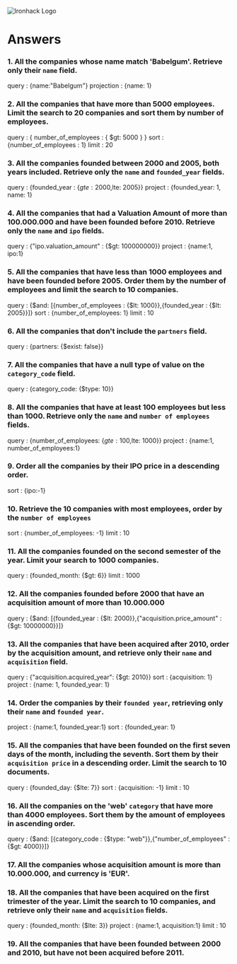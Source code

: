 ![Ironhack Logo](https://i.imgur.com/1QgrNNw.png)

# Answers

### 1. All the companies whose name match 'Babelgum'. Retrieve only their `name` field.

query : {name:"Babelgum"}
projection : {name: 1}

### 2. All the companies that have more than 5000 employees. Limit the search to 20 companies and sort them by **number of employees**.

query : { number_of_employees : { $gt: 5000 } }
sort : {number_of_employees : 1}
limit : 20

### 3. All the companies founded between 2000 and 2005, both years included. Retrieve only the `name` and `founded_year` fields.

query : {founded_year : {$gte: 2000,$lte: 2005}}
project : {founded_year: 1, name: 1}

### 4. All the companies that had a Valuation Amount of more than 100.000.000 and have been founded before 2010. Retrieve only the `name` and `ipo` fields.

query : {"ipo.valuation_amount" : {$gt: 100000000}}
project : {name:1, ipo:1}

### 5. All the companies that have less than 1000 employees and have been founded before 2005. Order them by the number of employees and limit the search to 10 companies.

query : {$and: [{number_of_employees : {$lt: 1000}},{founded_year : {$lt: 2005}}]}
sort : {number_of_employees: 1}
limit : 10

### 6. All the companies that don't include the `partners` field.

query : {partners: {$exist: false}}

### 7. All the companies that have a null type of value on the `category_code` field.

query : {category_code: {$type: 10}}

### 8. All the companies that have at least 100 employees but less than 1000. Retrieve only the `name` and `number of employees` fields.

query : {number_of_employees: {$gte: 100,$lte: 1000}}
project : {name:1, number_of_employees:1}

### 9. Order all the companies by their IPO price in a descending order.

sort : {ipo:-1}

### 10. Retrieve the 10 companies with most employees, order by the `number of employees`

sort : {number_of_employees: -1}
limit : 10

### 11. All the companies founded on the second semester of the year. Limit your search to 1000 companies.

query : {founded_month: {$gt: 6}}
limit : 1000

### 12. All the companies founded before 2000 that have an acquisition amount of more than 10.000.000

query : {$and: [{founded_year : {$lt: 2000}},{"acquisition.price_amount" : {$gt: 10000000}}]}

### 13. All the companies that have been acquired after 2010, order by the acquisition amount, and retrieve only their `name` and `acquisition` field.

query : {"acquisition.acquired_year": {$gt: 2010}}
sort : {acquisition: 1}
project : {name: 1, founded_year: 1}

### 14. Order the companies by their `founded year`, retrieving only their `name` and `founded year`.

project : {name:1, founded_year:1}
sort : {founded_year: 1}

### 15. All the companies that have been founded on the first seven days of the month, including the seventh. Sort them by their `acquisition price` in a descending order. Limit the search to 10 documents.

query : {founded_day: {$lte: 7}}
sort : {acquisition: -1}
limit : 10

### 16. All the companies on the 'web' `category` that have more than 4000 employees. Sort them by the amount of employees in ascending order.

query : {$and: [{category_code : {$type: "web"}},{"number_of_employees" : {$gt: 4000}}]}

### 17. All the companies whose acquisition amount is more than 10.000.000, and currency is 'EUR'.

<!-- Your Code Goes Here -->

### 18. All the companies that have been acquired on the first trimester of the year. Limit the search to 10 companies, and retrieve only their `name` and `acquisition` fields.

query : {founded_month: {$lte: 3}}
project : {name:1, acquisition:1}
limit : 10

### 19. All the companies that have been founded between 2000 and 2010, but have not been acquired before 2011.

<!-- Your Code Goes Here -->
